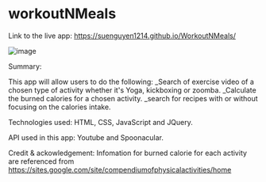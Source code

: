 # workoutNMeals

Link to the live app: https://suenguyen1214.github.io/WorkoutNMeals/

![image](https://user-images.githubusercontent.com/62490355/96348544-92c0a100-105e-11eb-928b-400b0c735df8.png)

Summary:

This app will allow users to do the following:
_Search of exercise video of a chosen type of activity whether it's Yoga, kickboxing or zoomba.
_Calculate the burned calories for a chosen activity.
_search for recipes with or without focusing on the calories intake.

Technologies used: 
HTML, CSS, JavaScript and JQuery.

API used in this app: 
Youtube and Spoonacular.

Credit & ackowledgement: 
Infomation for burned calorie for each activity are referenced from https://sites.google.com/site/compendiumofphysicalactivities/home
